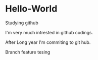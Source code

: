 # Hello-World
Studying github

I'm very much intrested in github codings.

After Long year I'm commiting to git hub.


Branch feature tesing
